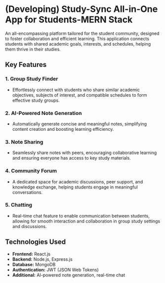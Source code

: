 # (Developing) Study-Sync All-in-One App for Students-MERN Stack

An all-encompassing platform tailored for the student community, designed to foster collaboration and efficient learning. This application connects students with shared academic goals, interests, and schedules, helping them thrive in their studies.

## Key Features

### 1. **Group Study Finder**
   - Effortlessly connect with students who share similar academic objectives, subjects of interest, and compatible schedules to form effective study groups.

### 2. **AI-Powered Note Generation**
   - Automatically generate concise and meaningful notes, simplifying content creation and boosting learning efficiency.

### 3. **Note Sharing**
   - Seamlessly share notes with peers, encouraging collaborative learning and ensuring everyone has access to key study materials.

### 4. **Community Forum**
   - A dedicated space for academic discussions, peer support, and knowledge exchange, helping students engage in meaningful conversations.

### 5. **Chatting**
   - Real-time chat feature to enable communication between students, allowing for smooth interaction and collaboration in group study settings and discussions.

## Technologies Used
- **Frontend:** React.js
- **Backend:** Node.js, Express.js
- **Database:** MongoDB
- **Authentication:** JWT (JSON Web Tokens)
- **Additional:** AI-powered note generation, real-time chat


